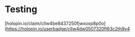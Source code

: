 # Testing
[holopin.io/claim/cllw4be8437250fjwxoxp8p0o]
(https://holopin.io/userbadge/cllw4dw0507320fl63c2th9v4
